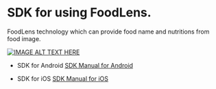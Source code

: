 # SDK for using FoodLens.

FoodLens technology which can provide food name and nutritions from food image.

[![IMAGE ALT TEXT HERE](https://img.youtube.com/vi/2097YwX2M8M/0.jpg)](https://www.youtube.com/watch?v=2097YwX2M8M)

- SDK for Android
  [SDK Manual for Android ](Android/)


- SDK for iOS
  [SDK Manual for iOS](IOS/)
